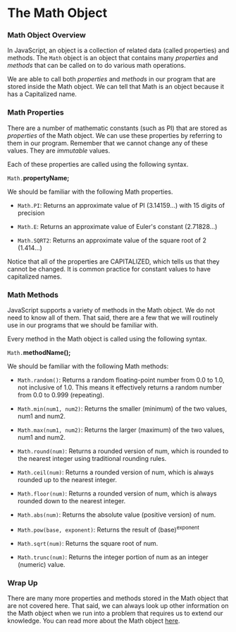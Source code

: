 # The Math Object

### Math Object Overview

In JavaScript, an object is a collection of related data (called properties) and methods. The ```Math``` object is an object that contains many *properties* and *methods* that can be called on to do various math operations. 

We are able to call both *properties* and *methods* in our program that are stored inside the Math object. We can tell that Math is an object because it has a Capitalized name.

### Math Properties
There are a number of mathematic constants (such as PI) that are stored as *properties* of the Math object. We can use these properties by referring to them in our program. Remember that we cannot change any of these values. They are *immutable* values. 

Each of these properties are called using the following syntax.

```Math.```**propertyName;**

We should be familiar with the following Math properties.

* ```Math.PI```: Returns an approximate value of PI (3.14159...) with 15 digits of precision

* ```Math.E```: Returns an approximate value of Euler's constant (2.71828...)

* ```Math.SQRT2```: Returns an approximate value of the square root of 2 (1.414...)

Notice that all of the properties are CAPITALIZED, which tells us that they cannot be changed. It is common practice for constant values to have capitalized names.

### Math Methods
JavaScript supports a variety of methods in the Math object. We do not need to know all of them. That said, there are a few that we will routinely use in our programs that we should be familiar with. 

Every method in the Math object is called using the following syntax.

```Math.```**methodName();**

We should be familiar with the following Math methods:

* ```Math.random()```: Returns a random floating-point number from 0.0 to 1.0, not inclusive of 1.0. This means it effectively returns a random number from 0.0 to 0.999 (repeating).
  
* ```Math.min(num1, num2)```: Returns the smaller (minimum) of the two values, num1 and num2. 
  
* ```Math.max(num1, num2)```: Returns the larger (maximum) of the two values, num1 and num2. 

* ```Math.round(num)```: Returns a rounded version of num, which is rounded to the nearest integer  using traditional rounding rules.

* ```Math.ceil(num)```: Returns a rounded version of num, which is always rounded up to the nearest integer.

* ```Math.floor(num)```: Returns a rounded version of num, which is always rounded down to the nearest integer.

* ```Math.abs(num)```: Returns the absolute value (positive version) of num.

* ```Math.pow(base, exponent)```: Returns the result of (base)<sup>exponent</sup>

* ```Math.sqrt(num)```: Returns the square root of num.

* ```Math.trunc(num)```: Returns the integer portion of num as an integer (numeric) value.

### Wrap Up
There are many more properties and methods stored in the Math object that are not covered here. That said, we can always look up other information on the Math object when we run into a problem that requires us to extend our knowledge. You can read more about the Math object [here](https://developer.mozilla.org/en-US/docs/Web/JavaScript/Reference/Global_Objects/Math).
